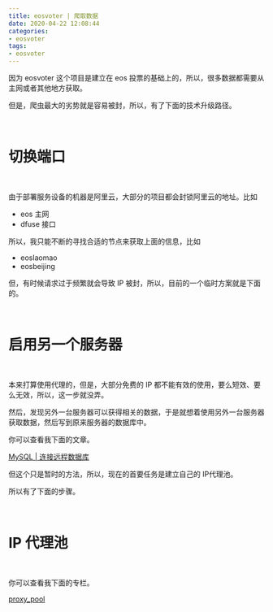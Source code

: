 ```yaml
---
title: eosvoter | 爬取数据
date: 2020-04-22 12:08:44
categories:
- eosvoter
tags:
- eosvoter
---
```

因为 eosvoter 这个项目是建立在 eos 投票的基础上的，所以，很多数据都需要从主网或者其他地方获取。

但是，爬虫最大的劣势就是容易被封，所以，有了下面的技术升级路径。

<!-- more -->

<br/>

# 切换端口

<br/>

由于部署服务设备的机器是阿里云，大部分的项目都会封锁阿里云的地址。比如

- eos 主网
- dfuse 接口

所以，我只能不断的寻找合适的节点来获取上面的信息，比如

- eoslaomao
- eosbeijing

但，有时候请求过于频繁就会导致 IP 被封，所以，目前的一个临时方案就是下面的。

<br/>

# 启用另一个服务器

<br/>

本来打算使用代理的，但是，大部分免费的 IP 都不能有效的使用，要么短效、要么无效，所以，这一步就没弄。

然后，发现另外一台服务器可以获得相关的数据，于是就想着使用另外一台服务器获取数据，然后写到原来服务器的数据库中。

你可以查看我下面的文章。

[MySQL | 连接远程数据库](https://benpaodewoniu.github.io/2020/04/22/sql8/)

但这个只是暂时的方法，所以，现在的首要任务是建立自己的 IP代理池。

所以有了下面的步骤。

<br/>

# IP 代理池

<br/>

你可以查看我下面的专栏。

[proxy_pool](https://benpaodewoniu.github.io/categories/开源项目/python/proxy-pool/)